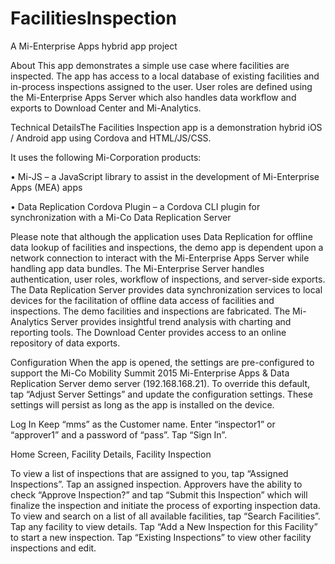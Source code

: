 # FacilitiesInspection
A Mi-Enterprise Apps hybrid app project

About
This app demonstrates a simple use case where facilities are inspected. The app has access to a local database of existing facilities and in-process inspections assigned to the user. User roles are defined using the Mi-Enterprise Apps Server which also handles data workflow and exports to Download Center and Mi-Analytics.

Technical DetailsThe Facilities Inspection app is a demonstration hybrid iOS / Android app using Cordova and HTML/JS/CSS. 

It uses the following Mi-Corporation products:

•	Mi-JS – a JavaScript library to assist in the development of Mi-Enterprise Apps (MEA) apps

•	Data Replication Cordova Plugin – a Cordova CLI plugin for synchronization with a Mi-Co Data Replication Server

Please note that although the application uses Data Replication for offline data lookup of facilities and inspections, the demo app is dependent upon a network connection to interact with the Mi-Enterprise Apps Server while handling app data bundles.
The Mi-Enterprise Server handles authentication, user roles, workflow of inspections, and server-side exports.
The Data Replication Server provides data synchronization services to local devices for the facilitation of offline data access of facilities and inspections. The demo facilities and inspections are fabricated.
The Mi-Analytics Server provides insightful trend analysis with charting and reporting tools.
The Download Center provides access to an online repository of data exports.

Configuration
When the app is opened, the settings are pre-configured to support the Mi-Co Mobility Summit 2015 Mi-Enterprise Apps & Data Replication Server demo server (192.168.168.21). To override this default, tap “Adjust Server Settings” and update the configuration settings. These settings will persist as long as the app is installed on the device. 

Log In
Keep “mms” as the Customer name. Enter “inspector1” or “approver1” and a password of “pass”. Tap “Sign In”.

Home Screen, Facility Details, Facility Inspection

To view a list of inspections that are assigned to you, tap “Assigned Inspections”.
Tap an assigned inspection.
Approvers have the ability to check “Approve Inspection?” and tap “Submit this Inspection” which will finalize the inspection and initiate the process of exporting inspection data. 
To view and search on a list of all available facilities, tap “Search Facilities”.
Tap any facility to view details.
Tap “Add a New Inspection for this Facility” to start a new inspection.
Tap “Existing Inspections” to view other facility inspections and edit. 
